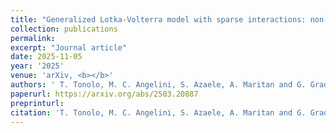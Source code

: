 ```yaml
---
title: "Generalized Lotka-Volterra model with sparse interactions: non-Gaussian effects and topological multiple-equilibria phase"
collection: publications
permalink:
excerpt: "Journal article"
date: 2025-11-05
year: '2025'
venue: 'arXiv, <b></b>'
authors: ' T. Tonolo, M. C. Angelini, S. Azaele, A. Maritan and G. Gradenigo'
paperurl: https://arxiv.org/abs/2503.20887
preprinturl: 
citation: 'T. Tonolo, M. C. Angelini, S. Azaele, A. Maritan and G. Gradenigo (2025) Generalized Lotka-Volterra model with sparse interactions: non-Gaussian effects and topological multiple-equilibria phase. <i></i>'
---
```

